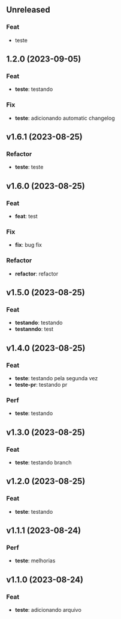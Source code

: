 ## Unreleased

### Feat

- teste

## 1.2.0 (2023-09-05)

### Feat

- **teste**: testando

### Fix

- **teste**: adicionando automatic changelog

## v1.6.1 (2023-08-25)

### Refactor

- **teste**: teste

## v1.6.0 (2023-08-25)

### Feat

- **feat**: test

### Fix

- **fix**: bug fix

### Refactor

- **refactor**: refactor

## v1.5.0 (2023-08-25)

### Feat

- **testando**: testando
- **testanndo**: test

## v1.4.0 (2023-08-25)

### Feat

- **teste**: testando pela segunda vez
- **teste-pr**: testando pr

### Perf

- **teste**: testando

## v1.3.0 (2023-08-25)

### Feat

- **teste**: testando branch

## v1.2.0 (2023-08-25)

### Feat

- **teste**: testando

## v1.1.1 (2023-08-24)

### Perf

- **teste**: melhorias

## v1.1.0 (2023-08-24)

### Feat

- **teste**: adicionando arquivo
